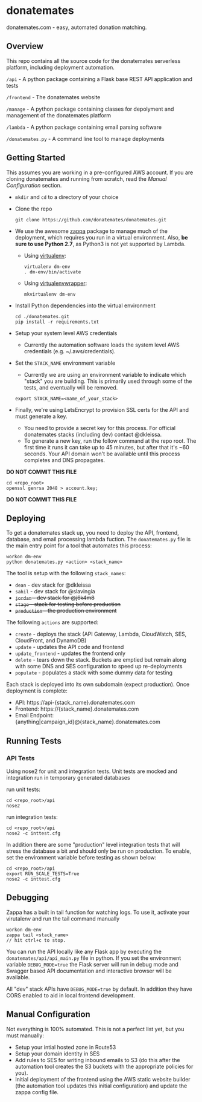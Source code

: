 # donatemates
donatemates.com - easy, automated donation matching.


## Overview
This repo contains all the source code for the donatemates serverless platform, including deployment automation.

`/api` - A python package containing a Flask base REST API application and tests

`/frontend` - The donatemates website
 
`/manage` - A python package containing classes for depolyment and management of the donatemates platform

`/lambda` - A python package containing email parsing software

`/donatemates.py` - A command line tool to manage deployments


## Getting Started
This assumes you are working in a pre-configured AWS account. If you are cloning donatemates and running from scratch, read the *Manual Configuration* section.

- `mkdir` and `cd` to a directory of your choice

- Clone the repo
	
	```
	git clone https://github.com/donatemates/donatemates.git
	```

- We use the awesome [zappa](https://github.com/Miserlou/Zappa) package to manage much of the deployment, which requires you run in a virtual environment. Also, **be sure to use Python 2.7**, as Python3 is not yet supported by Lambda.

	- Using [virtualenv](https://virtualenv.pypa.io/en/stable/):
	
		```
		virtualenv dm-env
		. dm-env/bin/activate
		```
	
	- Using [virtualenvwrapper](https://virtualenvwrapper.readthedocs.io/en/latest/):
	
		```
		mkvirtualenv dm-env
		```
	
- Install Python dependencies into the virtual environment
	
	```
	cd ./donatemates.git
	pip install -r requirements.txt
	```

- Setup your system level AWS credentials

	- Currently the automation software loads the system level AWS credentials (e.g. ~/.aws/credentials). 


- Set the `STACK_NAME` environment variable
	- Currently we are using an environment variable to indicate which "stack" you are building. This is primarily used through some of the tests, and eventually will be removed.

	```
	export STACK_NAME=<name_of_your_stack>
	```

- Finally, we're using LetsEncrypt to provision SSL certs for the API and must generate a key. 
	- You need to provide a secret key for this process. For official donatemates stacks (including dev) contact @dkleissa.
	- To generate a new key, run the follow command at the repo root. The first time it runs it can take up to 45 minutes, but after that it's ~60 seconds. Your API domain won't be available until this process completes and DNS propagates.

**DO NOT COMMIT THIS FILE**

```
cd <repo_root>
openssl genrsa 2048 > account.key;
```

**DO NOT COMMIT THIS FILE**

## Deploying

To get a donatemates stack up, you need to deploy the API, frontend, database, and email processing lambda fuction. The `donatemates.py` file is the main entry point for a tool that automates this process:

```
workon dm-env
python donatemates.py <action> <stack_name>
```

The tool is setup with the following `stack_names`:

- `dean` - dev stack for @dkleissa
- `sahil` - dev stack for @slavingia
- ~~`jordan` - dev stack for @j6k4m8~~
- ~~`stage` - stack for testing before production~~
- ~~`production` - the production environment~~


The following `actions` are supported:

- `create` - deploys the stack (API Gateway, Lambda, CloudWatch, SES, CloudFront, and DynamoDB)
- `update` - updates the API code and frontend
- `update_frontend` - updates the frontend only
- `delete` - tears down the stack. Buckets are emptied but remain along with some DNS and SES configuration to speed up re-deployments
- `populate` - populates a stack with some dummy data for testing

Each stack is deployed into its own subdomain (expect production). Once deployment is complete:

- API: https://api-{stack_name}.donatemates.com
- Frontend: https://{stack_name}.donatemates.com
- Email Endpoint: {anything|campaign_id}@{stack_name}.donatemates.com

## Running Tests

### API Tests
Using nose2 for unit and integration tests. Unit tests are mocked and integration run in temporary generated databases

run unit tests:

```
cd <repo_root>/api
nose2
```

run integration tests:

```
cd <repo_root>/api
nose2 -c inttest.cfg
```

In addition there are some "production" level integration tests that will stress the database a bit and should only be run on production. To enable, set the environment variable before testing as shown below:

```
cd <repo_root>/api
export RUN_SCALE_TESTS=True
nose2 -c inttest.cfg
```

## Debugging

Zappa has a built in tail function for watching logs. To use it, activate your virutalenv and run the tail command manually

```
workon dm-env
zappa tail <stack_name>
// hit ctrl+c to stop.
```

You can run the API locally like any Flask app by executing the `donatemates/api/api_main.py` file in python. If you set the environment variable `DEBUG_MODE=true` the Flask server will run in debug mode and Swagger based API documentation and interactive browser will be available.

All "dev" stack APIs have `DEBUG_MODE=true` by default. In addition they have CORS enabled to aid in local frontend development.

## Manual Configuration

Not everything is 100% automated. This is not a perfect list yet, but you must manually:

- Setup your intial hosted zone in Route53
- Setup your domain identity in SES
- Add rules to SES for writing inbound emails to S3 (do this after the automation tool creates the S3 buckets with the appropriate policies for you). 
- Initial deployment of the frontend using the AWS static website builder (the automation tool updates this initial configuration) and update the zappa config file.
